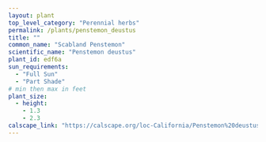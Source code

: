 ```yaml
---
layout: plant                                                              
top_level_category: "Perennial herbs"
permalink: /plants/penstemon_deustus
title: ""
common_name: "Scabland Penstemon"
scientific_name: "Penstemon deustus"
plant_id: edf6a
sun_requirements:
  - "Full Sun"
  - "Part Shade"
# min then max in feet
plant_size:
  - height: 
    - 1.3
    - 2.3
calscape_link: "https://calscape.org/loc-California/Penstemon%20deustus(%20)"
---
```


